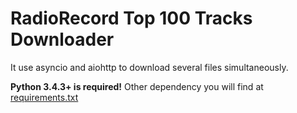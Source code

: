# RadioRecord Top 100 Tracks Downloader

It use asyncio and aiohttp to download several files simultaneously. 

__Python 3.4.3+ is required!__ Other dependency you will find at [requirements.txt](/requirements.txt)
